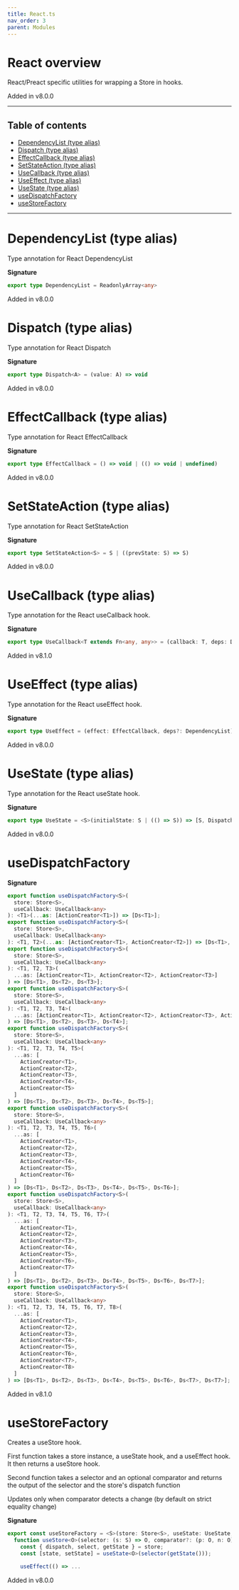 ```yaml
---
title: React.ts
nav_order: 3
parent: Modules
---
```


# React overview

React/Preact specific utilities for wrapping a Store in hooks.

Added in v8.0.0

---

<h2 class="text-delta">Table of contents</h2>

- [DependencyList (type alias)](#dependencylist-type-alias)
- [Dispatch (type alias)](#dispatch-type-alias)
- [EffectCallback (type alias)](#effectcallback-type-alias)
- [SetStateAction (type alias)](#setstateaction-type-alias)
- [UseCallback (type alias)](#usecallback-type-alias)
- [UseEffect (type alias)](#useeffect-type-alias)
- [UseState (type alias)](#usestate-type-alias)
- [useDispatchFactory](#usedispatchfactory)
- [useStoreFactory](#usestorefactory)

---

# DependencyList (type alias)

Type annotation for React DependencyList

**Signature**

```ts
export type DependencyList = ReadonlyArray<any>
```

Added in v8.0.0

# Dispatch (type alias)

Type annotation for React Dispatch

**Signature**

```ts
export type Dispatch<A> = (value: A) => void
```

Added in v8.0.0

# EffectCallback (type alias)

Type annotation for React EffectCallback

**Signature**

```ts
export type EffectCallback = () => void | (() => void | undefined)
```

Added in v8.0.0

# SetStateAction (type alias)

Type annotation for React SetStateAction

**Signature**

```ts
export type SetStateAction<S> = S | ((prevState: S) => S)
```

Added in v8.0.0

# UseCallback (type alias)

Type annotation for the React useCallback hook.

**Signature**

```ts
export type UseCallback<T extends Fn<any, any>> = (callback: T, deps: DependencyList) => T
```

Added in v8.1.0

# UseEffect (type alias)

Type annotation for the React useEffect hook.

**Signature**

```ts
export type UseEffect = (effect: EffectCallback, deps?: DependencyList) => void
```

Added in v8.0.0

# UseState (type alias)

Type annotation for the React useState hook.

**Signature**

```ts
export type UseState = <S>(initialState: S | (() => S)) => [S, Dispatch<SetStateAction<S>>]
```

Added in v8.0.0

# useDispatchFactory

**Signature**

```ts
export function useDispatchFactory<S>(
  store: Store<S>,
  useCallback: UseCallback<any>
): <T1>(...as: [ActionCreator<T1>]) => [Ds<T1>];
export function useDispatchFactory<S>(
  store: Store<S>,
  useCallback: UseCallback<any>
): <T1, T2>(...as: [ActionCreator<T1>, ActionCreator<T2>]) => [Ds<T1>, Ds<T2>];
export function useDispatchFactory<S>(
  store: Store<S>,
  useCallback: UseCallback<any>
): <T1, T2, T3>(
  ...as: [ActionCreator<T1>, ActionCreator<T2>, ActionCreator<T3>]
) => [Ds<T1>, Ds<T2>, Ds<T3>];
export function useDispatchFactory<S>(
  store: Store<S>,
  useCallback: UseCallback<any>
): <T1, T2, T3, T4>(
  ...as: [ActionCreator<T1>, ActionCreator<T2>, ActionCreator<T3>, ActionCreator<T4>]
) => [Ds<T1>, Ds<T2>, Ds<T3>, Ds<T4>];
export function useDispatchFactory<S>(
  store: Store<S>,
  useCallback: UseCallback<any>
): <T1, T2, T3, T4, T5>(
  ...as: [
    ActionCreator<T1>,
    ActionCreator<T2>,
    ActionCreator<T3>,
    ActionCreator<T4>,
    ActionCreator<T5>
  ]
) => [Ds<T1>, Ds<T2>, Ds<T3>, Ds<T4>, Ds<T5>];
export function useDispatchFactory<S>(
  store: Store<S>,
  useCallback: UseCallback<any>
): <T1, T2, T3, T4, T5, T6>(
  ...as: [
    ActionCreator<T1>,
    ActionCreator<T2>,
    ActionCreator<T3>,
    ActionCreator<T4>,
    ActionCreator<T5>,
    ActionCreator<T6>
  ]
) => [Ds<T1>, Ds<T2>, Ds<T3>, Ds<T4>, Ds<T5>, Ds<T6>];
export function useDispatchFactory<S>(
  store: Store<S>,
  useCallback: UseCallback<any>
): <T1, T2, T3, T4, T5, T6, T7>(
  ...as: [
    ActionCreator<T1>,
    ActionCreator<T2>,
    ActionCreator<T3>,
    ActionCreator<T4>,
    ActionCreator<T5>,
    ActionCreator<T6>,
    ActionCreator<T7>
  ]
) => [Ds<T1>, Ds<T2>, Ds<T3>, Ds<T4>, Ds<T5>, Ds<T6>, Ds<T7>];
export function useDispatchFactory<S>(
  store: Store<S>,
  useCallback: UseCallback<any>
): <T1, T2, T3, T4, T5, T6, T7, T8>(
  ...as: [
    ActionCreator<T1>,
    ActionCreator<T2>,
    ActionCreator<T3>,
    ActionCreator<T4>,
    ActionCreator<T5>,
    ActionCreator<T6>,
    ActionCreator<T7>,
    ActionCreator<T8>
  ]
) => [Ds<T1>, Ds<T2>, Ds<T3>, Ds<T4>, Ds<T5>, Ds<T6>, Ds<T7>, Ds<T7>]; { ... }
```

Added in v8.1.0

# useStoreFactory

Creates a useStore hook.

First function takes a store instance, a useState hook, and a useEffect hook. It
then returns a useStore hook.

Second function takes a selector and an optional comparator and
returns the output of the selector and the store's dispatch function

Updates only when comparator detects a change (by default on strict equality change)

**Signature**

```ts
export const useStoreFactory = <S>(store: Store<S>, useState: UseState, useEffect: UseEffect) =>
  function useStore<O>(selector: (s: S) => O, comparator?: (p: O, n: O) => boolean) {
    const { dispatch, select, getState } = store;
    const [state, setState] = useState<O>(selector(getState()));

    useEffect(() => ...
```

Added in v8.0.0
